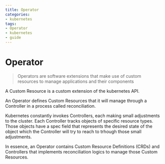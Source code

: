 ```yaml
---
title: Operator
categories:
- kubernetes
tags:
- Operator
- kubernetes
- guide
---
```


# Operator

> Operators are software extensions that make use of custom resources to manage applications and their components

A Custom Resource is a custom extension of the kubernetes API.

An Operator defines Custom Resources that it will manage through a Controller in a process called reconciliation. 

Kubernetes constantly invokes Controllers, each making small adjustments to the cluster. Each Controller tracks objects of specific resource types. Those objects have a spec field that represents the desired state of the object which the Controller will try to reach to trhough those small adjustments.

In essence, an Operator contains Custom Resource Definitions (CRDs) and Controllers that implements reconciliation logics to manage those Custom Resources.
